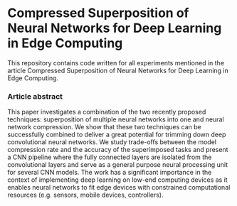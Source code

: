 # Compressed Superposition of Neural Networks for Deep Learning in Edge Computing

This repository contains code written for all experiments mentioned in the article Compressed Superposition of Neural Networks for Deep Learning in Edge Computing.

### Article abstract  

This paper investigates a combination of the two recently proposed techniques: superposition of multiple neural networks into one and neural network compression. 
We show that these two techniques can be successfully combined to deliver a great potential for trimming down deep convolutional neural networks.
We study trade-offs between the model compression rate and the accuracy of the superimposed tasks and present a CNN pipeline where the fully connected layers are isolated from the convolutional layers and serve as a general purpose neural processing unit for several CNN models. 
The work has a significant importance in the context of implementing deep learning on low-end computing devices as it enables neural networks to fit edge devices with constrained computational resources (e.g. sensors, mobile devices, controllers).




